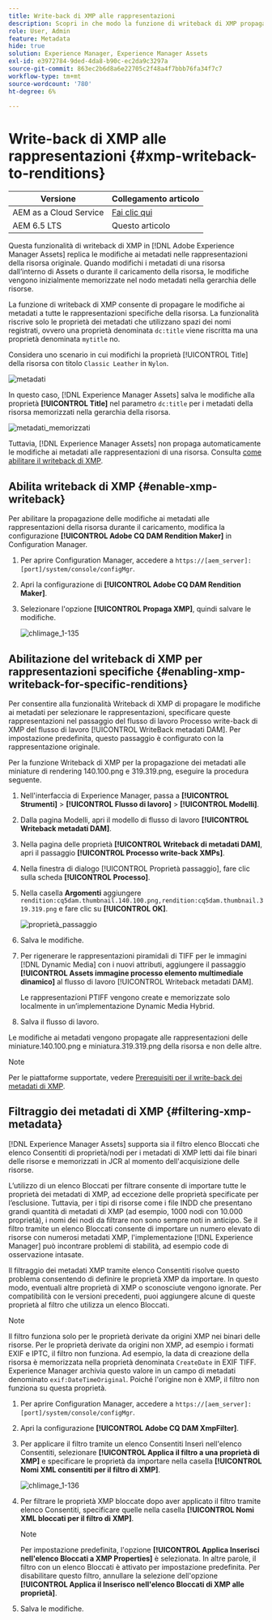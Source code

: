 ```yaml
---
title: Write-back di XMP alle rappresentazioni
description: Scopri in che modo la funzione di writeback di XMP propaga le modifiche ai metadati di una risorsa a tutte le sue rappresentazioni o a quelle specifiche.
role: User, Admin
feature: Metadata
hide: true
solution: Experience Manager, Experience Manager Assets
exl-id: e3972784-9ded-4da8-b90c-ec2da9c3297a
source-git-commit: 863ec2b6d8a6e22705c2f48a4f7bbb76fa34f7c7
workflow-type: tm+mt
source-wordcount: '780'
ht-degree: 6%

---
```


# Write-back di XMP alle rappresentazioni {#xmp-writeback-to-renditions}

| Versione | Collegamento articolo |
| -------- | ---------------------------- |
| AEM as a Cloud Service | [Fai clic qui](https://experienceleague.adobe.com/docs/experience-manager-cloud-service/content/assets/admin/xmp-metadata.html?lang=en) |
| AEM 6.5 LTS | Questo articolo |

Questa funzionalità di writeback di XMP in [!DNL Adobe Experience Manager Assets] replica le modifiche ai metadati nelle rappresentazioni della risorsa originale. Quando modifichi i metadati di una risorsa dall’interno di Assets o durante il caricamento della risorsa, le modifiche vengono inizialmente memorizzate nel nodo metadati nella gerarchia delle risorse.

La funzione di writeback di XMP consente di propagare le modifiche ai metadati a tutte le rappresentazioni specifiche della risorsa. La funzionalità riscrive solo le proprietà dei metadati che utilizzano spazi dei nomi registrati, ovvero una proprietà denominata `dc:title` viene riscritta ma una proprietà denominata `mytitle` no.

Considera uno scenario in cui modifichi la proprietà [!UICONTROL Title] della risorsa con titolo `Classic Leather` in `Nylon`.

![metadati](assets/metadata.png)

In questo caso, [!DNL Experience Manager Assets] salva le modifiche alla proprietà **[!UICONTROL Title]** nel parametro `dc:title` per i metadati della risorsa memorizzati nella gerarchia della risorsa.

![metadati_memorizzati](assets/metadata_stored.png)

Tuttavia, [!DNL Experience Manager Assets] non propaga automaticamente le modifiche ai metadati alle rappresentazioni di una risorsa. Consulta [come abilitare il writeback di XMP](#enable-xmp-writeback).

## Abilita writeback di XMP {#enable-xmp-writeback}

Per abilitare la propagazione delle modifiche ai metadati alle rappresentazioni della risorsa durante il caricamento, modifica la configurazione **[!UICONTROL Adobe CQ DAM Rendition Maker]** in Configuration Manager.

1. Per aprire Configuration Manager, accedere a `https://[aem_server]:[port]/system/console/configMgr`.
1. Apri la configurazione di **[!UICONTROL Adobe CQ DAM Rendition Maker]**.
1. Selezionare l&#39;opzione **[!UICONTROL Propaga XMP]**, quindi salvare le modifiche.

   ![chlimage_1-135](assets/chlimage_1-346.png)

## Abilitazione del writeback di XMP per rappresentazioni specifiche {#enabling-xmp-writeback-for-specific-renditions}

Per consentire alla funzionalità Writeback di XMP di propagare le modifiche ai metadati per selezionare le rappresentazioni, specificare queste rappresentazioni nel passaggio del flusso di lavoro Processo write-back di XMP del flusso di lavoro [!UICONTROL WriteBack metadati DAM]. Per impostazione predefinita, questo passaggio è configurato con la rappresentazione originale.

Per la funzione Writeback di XMP per la propagazione dei metadati alle miniature di rendering 140.100.png e 319.319.png, eseguire la procedura seguente.

1. Nell&#39;interfaccia di Experience Manager, passa a **[!UICONTROL Strumenti]** > **[!UICONTROL Flusso di lavoro]** > **[!UICONTROL Modelli]**.
1. Dalla pagina Modelli, apri il modello di flusso di lavoro **[!UICONTROL Writeback metadati DAM]**.
1. Nella pagina delle proprietà **[!UICONTROL Writeback di metadati DAM]**, apri il passaggio **[!UICONTROL Processo write-back XMPs]**.
1. Nella finestra di dialogo [!UICONTROL Proprietà passaggio], fare clic sulla scheda **[!UICONTROL Processo]**.
1. Nella casella **Argomenti** aggiungere `rendition:cq5dam.thumbnail.140.100.png,rendition:cq5dam.thumbnail.319.319.png` e fare clic su **[!UICONTROL OK]**.

   ![proprietà_passaggio](assets/step_properties.png)

1. Salva le modifiche.
1. Per rigenerare le rappresentazioni piramidali di TIFF per le immagini [!DNL Dynamic Media] con i nuovi attributi, aggiungere il passaggio **[!UICONTROL Assets immagine processo elemento multimediale dinamico]** al flusso di lavoro [!UICONTROL Writeback metadati DAM].

   Le rappresentazioni PTIFF vengono create e memorizzate solo localmente in un’implementazione Dynamic Media Hybrid.

1. Salva il flusso di lavoro.

Le modifiche ai metadati vengono propagate alle rappresentazioni delle miniature.140.100.png e miniatura.319.319.png della risorsa e non delle altre.

>[!NOTE]
>
>Per le piattaforme supportate, vedere [Prerequisiti per il write-back dei metadati di XMP](/help/sites-deploying/technical-requirements.md#requirements-for-aem-assets-xmp-metadata-write-back).

## Filtraggio dei metadati di XMP {#filtering-xmp-metadata}

[!DNL Experience Manager Assets] supporta sia il filtro elenco Bloccati che elenco Consentiti di proprietà/nodi per i metadati di XMP letti dai file binari delle risorse e memorizzati in JCR al momento dell&#39;acquisizione delle risorse.

L’utilizzo di un elenco Bloccati per filtrare consente di importare tutte le proprietà dei metadati di XMP, ad eccezione delle proprietà specificate per l’esclusione. Tuttavia, per i tipi di risorse come i file INDD che presentano grandi quantità di metadati di XMP (ad esempio, 1000 nodi con 10.000 proprietà), i nomi dei nodi da filtrare non sono sempre noti in anticipo. Se il filtro tramite un elenco Bloccati consente di importare un numero elevato di risorse con numerosi metadati XMP, l&#39;implementazione [!DNL Experience Manager] può incontrare problemi di stabilità, ad esempio code di osservazione intasate.

Il filtraggio dei metadati XMP tramite elenco Consentiti risolve questo problema consentendo di definire le proprietà XMP da importare. In questo modo, eventuali altre proprietà di XMP o sconosciute vengono ignorate. Per compatibilità con le versioni precedenti, puoi aggiungere alcune di queste proprietà al filtro che utilizza un elenco Bloccati.

>[!NOTE]
>
>Il filtro funziona solo per le proprietà derivate da origini XMP nei binari delle risorse. Per le proprietà derivate da origini non XMP, ad esempio i formati EXIF e IPTC, il filtro non funziona. Ad esempio, la data di creazione della risorsa è memorizzata nella proprietà denominata `CreateDate` in EXIF TIFF. Experience Manager archivia questo valore in un campo di metadati denominato `exif:DateTimeOriginal`. Poiché l&#39;origine non è XMP, il filtro non funziona su questa proprietà.

1. Per aprire Configuration Manager, accedere a `https://[aem_server]:[port]/system/console/configMgr`.
1. Apri la configurazione **[!UICONTROL Adobe CQ DAM XmpFilter]**.
1. Per applicare il filtro tramite un elenco Consentiti Inserì nell&#39;elenco Consentiti, selezionare **[!UICONTROL Applica il filtro a una proprietà di XMP]** e specificare le proprietà da importare nella casella **[!UICONTROL Nomi XML consentiti per il filtro di XMP]**.

   ![chlimage_1-136](assets/chlimage_1-347.png)

1. Per filtrare le proprietà XMP bloccate dopo aver applicato il filtro tramite elenco Consentiti, specificare quelle nella casella **[!UICONTROL Nomi XML bloccati per il filtro di XMP]**.

   >[!NOTE]
   >
   >Per impostazione predefinita, l&#39;opzione **[!UICONTROL Applica Inserisci nell&#39;elenco Bloccati a XMP Properties]** è selezionata. In altre parole, il filtro con un elenco Bloccati è attivato per impostazione predefinita. Per disabilitare questo filtro, annullare la selezione dell&#39;opzione **[!UICONTROL Applica il Inserisco nell&#39;elenco Bloccati di XMP alle proprietà]**.

1. Salva le modifiche.
